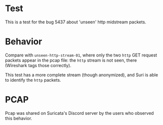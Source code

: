 Test
====

This is a test for the bug 5437 about 'unseen' http midstream packets.


Behavior
========

Compare with `unseen-http-stream-01`, where only the two `http` GET request
packets appear in the pcap file: the `http` stream is not seen, there (Wireshark
tags those correctly).

This test has a more complete stream (though anonymized), and Suri is able to
identify the `http` packets.

PCAP
====

Pcap was shared on Suricata's Discord server by the users who observed this
behavior.
